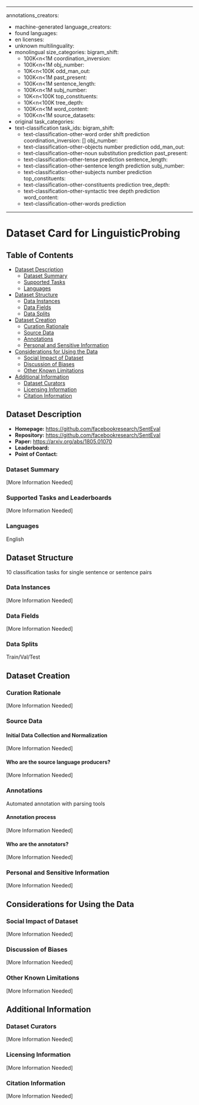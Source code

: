 ---
annotations_creators:
- machine-generated
language_creators:
- found
languages:
- en
licenses:
- unknown
multilinguality:
- monolingual
size_categories:
  bigram_shift:
  - 100K<n<1M
  coordination_inversion:
  - 100K<n<1M
  obj_number:
  - 10K<n<100K
  odd_man_out:
  - 100K<n<1M
  past_present:
  - 100K<n<1M
  sentence_length:
  - 100K<n<1M
  subj_number:
  - 10K<n<100K
  top_constituents:
  - 10K<n<100K
  tree_depth:
  - 100K<n<1M
  word_content:
  - 100K<n<1M
source_datasets:
- original
task_categories:
- text-classification
task_ids:
  bigram_shift:
  - text-classification-other-word order shift prediction
  coordination_inversion: []
  obj_number:
  - text-classification-other-objects number prediction
  odd_man_out:
  - text-classification-other-noun substitution prediction
  past_present:
  - text-classification-other-tense prediction
  sentence_length:
  - text-classification-other-sentence length prediction
  subj_number:
  - text-classification-other-subjects number prediction
  top_constituents:
  - text-classification-other-constituents prediction
  tree_depth:
  - text-classification-other-syntactic tree depth prediction
  word_content:
  - text-classification-other-words prediction
 ---

# Dataset Card for LinguisticProbing

## Table of Contents
- [Dataset Description](#dataset-description)
  - [Dataset Summary](#dataset-summary)
  - [Supported Tasks](#supported-tasks-and-leaderboards)
  - [Languages](#languages)
- [Dataset Structure](#dataset-structure)
  - [Data Instances](#data-instances)
  - [Data Fields](#data-fields)
  - [Data Splits](#data-splits)
- [Dataset Creation](#dataset-creation)
  - [Curation Rationale](#curation-rationale)
  - [Source Data](#source-data)
  - [Annotations](#annotations)
  - [Personal and Sensitive Information](#personal-and-sensitive-information)
- [Considerations for Using the Data](#considerations-for-using-the-data)
  - [Social Impact of Dataset](#social-impact-of-dataset)
  - [Discussion of Biases](#discussion-of-biases)
  - [Other Known Limitations](#other-known-limitations)
- [Additional Information](#additional-information)
  - [Dataset Curators](#dataset-curators)
  - [Licensing Information](#licensing-information)
  - [Citation Information](#citation-information)

## Dataset Description

- **Homepage:** https://github.com/facebookresearch/SentEval
- **Repository:** https://github.com/facebookresearch/SentEval
- **Paper:** https://arxiv.org/abs/1805.01070
- **Leaderboard:**
- **Point of Contact:**

### Dataset Summary

[More Information Needed]

### Supported Tasks and Leaderboards

[More Information Needed]

### Languages

English

## Dataset Structure

10 classification tasks for single sentence or sentence pairs

### Data Instances

[More Information Needed]

### Data Fields

[More Information Needed]

### Data Splits

Train/Val/Test

## Dataset Creation

### Curation Rationale

[More Information Needed]

### Source Data

#### Initial Data Collection and Normalization

[More Information Needed]

#### Who are the source language producers?

[More Information Needed]

### Annotations

Automated annotation with parsing tools

#### Annotation process

[More Information Needed]

#### Who are the annotators?

[More Information Needed]

### Personal and Sensitive Information

[More Information Needed]

## Considerations for Using the Data

### Social Impact of Dataset

[More Information Needed]

### Discussion of Biases

[More Information Needed]

### Other Known Limitations

[More Information Needed]

## Additional Information

### Dataset Curators

[More Information Needed]

### Licensing Information

[More Information Needed]

### Citation Information

[More Information Needed]

